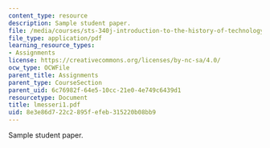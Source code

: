 ```yaml
---
content_type: resource
description: Sample student paper.
file: /media/courses/sts-340j-introduction-to-the-history-of-technology-fall-2006/8e3e86d722c2895fefeb315220b08bb9_lmesseri1.pdf
file_type: application/pdf
learning_resource_types:
- Assignments
license: https://creativecommons.org/licenses/by-nc-sa/4.0/
ocw_type: OCWFile
parent_title: Assignments
parent_type: CourseSection
parent_uid: 6c76982f-64e5-10cc-21e0-4e749c6439d1
resourcetype: Document
title: lmesseri1.pdf
uid: 8e3e86d7-22c2-895f-efeb-315220b08bb9
---
```

Sample student paper.